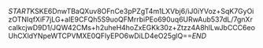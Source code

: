 $START$KSKE6DnwTBaQXuv8OFnCe3pPZgT4m1LXVbj6/iJ0iYVoz+SqK7GyOizOTNIqfXiF7jLG+alE9CFQh5S9uoQFMrrbiPEo690uq6URwAub537dL/7gnXrcaIkcjwD9D1/JQW42CMs+h2uheH4hoZxEGKk30z+Ztzz4A8hlLwJbCCC6eoUhCXldYNpeWTCPVMXE0QFlyEPO6wDiLD4eO25glQ==$END$